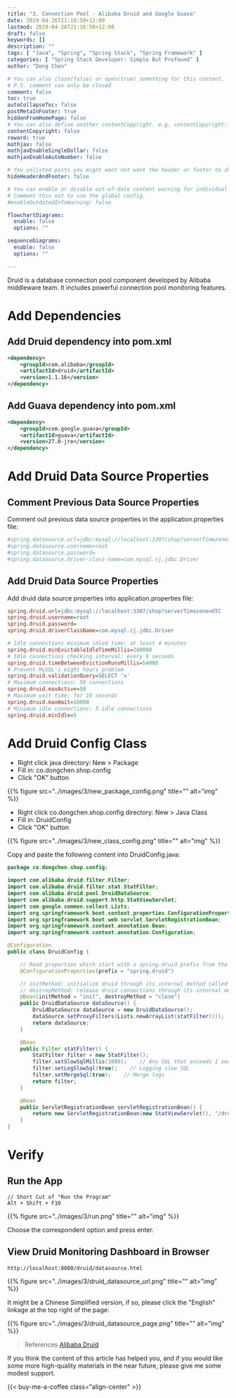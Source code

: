 ```yaml
---
title: "3. Connection Pool - Alibaba Druid and Google Guava"
date: 2019-04-26T21:18:50+12:00
lastmod: 2019-04-26T21:18:50+12:00
draft: false
keywords: []
description: ""
tags: [ "Java", "Spring", "Spring Stack", "Spring Framework" ]
categories: [ "Spring Stack Developer: Simple But Profound" ]
author: "Dong Chen"

# You can also close(false) or open(true) something for this content.
# P.S. comment can only be closed
comment: false
toc: true
autoCollapseToc: false
postMetaInFooter: true
hiddenFromHomePage: false
# You can also define another contentCopyright. e.g. contentCopyright: "This is another copyright."
contentCopyright: false
reward: true
mathjax: false
mathjaxEnableSingleDollar: false
mathjaxEnableAutoNumber: false

# You unlisted posts you might want not want the header or footer to show
hideHeaderAndFooter: false

# You can enable or disable out-of-date content warning for individual post.
# Comment this out to use the global config.
#enableOutdatedInfoWarning: false

flowchartDiagrams:
  enable: false
  options: ""

sequenceDiagrams: 
  enable: false
  options: ""

---
```


Druid is a database connection pool component developed by Alibaba middleware team. It includes powerful connection pool monitoring features.

<!--more-->

# Add Dependencies

## Add Druid dependency into pom.xml

```xml
<dependency>
    <groupId>com.alibaba</groupId>
    <artifactId>druid</artifactId>
    <version>1.1.16</version>
</dependency>
```

## Add Guava dependency into pom.xml

```xml
<dependency>
    <groupId>com.google.guava</groupId>
    <artifactId>guava</artifactId>
    <version>27.0-jre</version>
</dependency>
```

# Add Druid Data Source Properties

## Comment Previous Data Source Properties

Comment out previous data source properties in the application.properties file:

```ini
#spring.datasource.url=jdbc:mysql://localhost:3307/shop?serverTimezone=UTC
#spring.datasource.username=root
#spring.datasource.password=
#spring.datasource.driver-class-name=com.mysql.cj.jdbc.Driver
```

## Add Druid Data Source Properties

Add druid data source properties into application.properties file:

```ini
spring.druid.url=jdbc:mysql://localhost:3307/shop?serverTimezone=UTC
spring.druid.username=root
spring.druid.password=
spring.druid.driverClassName=com.mysql.cj.jdbc.Driver

# Idle connections minimum idled time: at least 4 minutes
spring.druid.minEvictableIdleTimeMillis=240000
# Idle connections checking interval: every 9 seconds
spring.druid.timeBetweenEvictionRunsMillis=54000
# Prevent MySQL's eight hours problem
spring.druid.validationQuery=SELECT 'x'
# Maximum connections: 50 connections
spring.druid.maxActive=50
# Maximum wait time: for 10 seconds
spring.druid.maxWait=10000
# Minimum idle connections: 5 idle connections
spring.druid.minIdle=5
```

# Add Druid Config Class

* Right click java directory: New > Package
* Fill in: co.dongchen.shop.config
* Click "OK" button

{{% figure src="../images/3/new_package_config.png" title="" alt="img" %}}

* Right click co.dongchen.shop.config directory: New > Java Class
* Fill in: DruidConfig
* Click "OK" button

{{% figure src="../images/3/new_class_config.png" title="" alt="img" %}}

Copy and paste the following content into DruidConfig.java:

```java
package co.dongchen.shop.config;

import com.alibaba.druid.filter.Filter;
import com.alibaba.druid.filter.stat.StatFilter;
import com.alibaba.druid.pool.DruidDataSource;
import com.alibaba.druid.support.http.StatViewServlet;
import com.google.common.collect.Lists;
import org.springframework.boot.context.properties.ConfigurationProperties;
import org.springframework.boot.web.servlet.ServletRegistrationBean;
import org.springframework.context.annotation.Bean;
import org.springframework.context.annotation.Configuration;

@Configuration
public class DruidConfig {

    // Read properties which start with a spring.druid prefix from the application.properties file
    @ConfigurationProperties(prefix = "spring.druid")

    // initMethod: initialize druid through its internal method called init
    // destroyMethod: release druid connections through its internal method called close
    @Bean(initMethod = "init", destroyMethod = "close")
    public DruidDataSource dataSource() {
        DruidDataSource dataSource = new DruidDataSource();
        dataSource.setProxyFilters(Lists.newArrayList(statFilter()));
        return dataSource;
    }

    @Bean
    public Filter statFilter() {
        StatFilter filter = new StatFilter();
        filter.setSlowSqlMillis(1000);    // Any SQL that exceeds 1 second is a slow SQL
        filter.setLogSlowSql(true);    // Logging slow SQL
        filter.setMergeSql(true);    // Merge logs
        return filter;
    }

    @Bean
    public ServletRegistrationBean servletRegistrationBean() {
        return new ServletRegistrationBean(new StatViewServlet(), "/druid/*");
    }
}
```

# Verify

## Run the App

```Code
// Short Cut of "Run the Program"
Alt + Shift + F10
```

{{% figure src="../images/3/run.png" title="" alt="img" %}}

Choose the correspondent option and press enter.

## View Druid Monitoring Dashboard in Browser

```http
http://localhost:8080/druid/datasource.html
```

{{% figure src="../images/3/druid_datasource_url.png" title="" alt="img" %}}

It might be a Chinese Simplified version, if so, please click the "English" linkage at the top right of the page:

{{% figure src="../images/3/druid_datasource_page.png" title="" alt="img" %}}

> References
> [Alibaba Druid](https://github.com/alibaba/druid/wiki)

If you think the content of this article has helped you, and if you would like some more high-quality materials in the near future, please give me some modest support.

<!-- Buy Me a Coffee Button -->
{{< buy-me-a-coffee class="align-center" >}}
